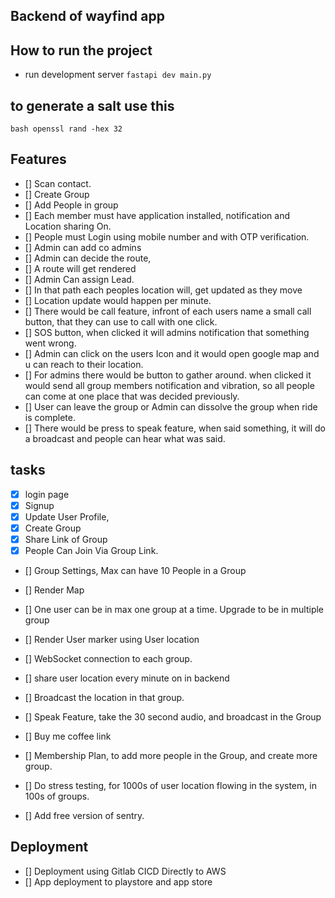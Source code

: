 
## Backend of wayfind app




## How to run the project



- run development server `fastapi dev main.py`


## to generate a salt use this
`bash
openssl rand -hex 32
`




## Features

- [] Scan contact.
- [] Create Group
- [] Add People in group
- [] Each member must have application installed, notification and Location sharing On.
- [] People must Login using mobile number and with OTP verification.
- [] Admin can add co admins
- [] Admin can decide the route,
- [] A route will get rendered
- [] Admin Can assign Lead. 
- [] In that path each peoples location will, get updated as they move
- [] Location update would happen per minute.
- [] There would be call feature, infront of each users name a small call button, that they can use to call with one click.
- [] SOS button, when clicked it will admins notification that something went wrong.
- [] Admin can click on the users Icon and it would open google map and u can reach to their location.
- [] For admins there would be button to gather around. when clicked it would send all group members notification and vibration, so all people can come at one place that was decided previously.
- [] User can leave the group or Admin can dissolve the group when ride is complete.
- [] There would be press to speak feature, when said something, it will do a broadcast and people can hear what was said.



## tasks 

- [X] login page
- [X] Signup
- [X] Update User Profile,
- [X] Create Group
- [X] Share Link of Group
- [X] People Can Join Via Group Link. 
- [] Group Settings, Max can have 10 People in a Group
- [] Render Map
- [] One user can be in max one group at a time. Upgrade to be in multiple group
- [] Render User marker using User location
- [] WebSocket connection to each group.
- [] share user location every minute on in backend
- [] Broadcast the location in that group.
- [] Speak Feature, take the 30 second audio, and broadcast in the Group
- [] Buy me coffee link
- [] Membership Plan, to add more people in the Group, and create more group.

- [] Do stress testing, for 1000s of user location flowing in the system, in 100s of groups.
- [] Add free version of sentry.



## Deployment
- [] Deployment using Gitlab CICD Directly to AWS
- [] App deployment to playstore and app store